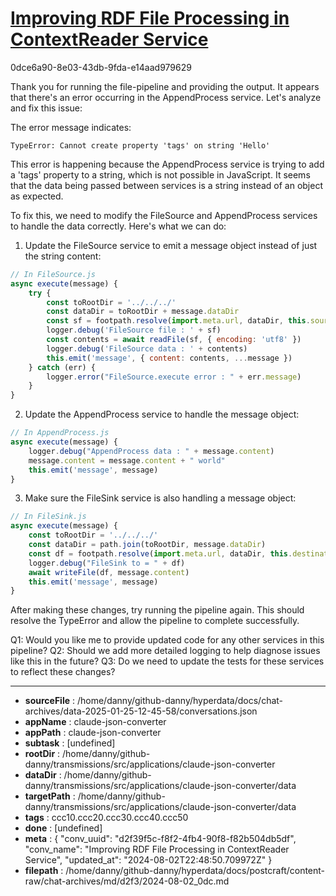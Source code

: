 # [Improving RDF File Processing in ContextReader Service](https://claude.ai/chat/d2f39f5c-f8f2-4fb4-90f8-f82b504db5df)

0dce6a90-8e03-43db-9fda-e14aad979629

 Thank you for running the file-pipeline and providing the output. It appears that there's an error occurring in the AppendProcess service. Let's analyze and fix this issue:

The error message indicates:
```
TypeError: Cannot create property 'tags' on string 'Hello'
```

This error is happening because the AppendProcess service is trying to add a 'tags' property to a string, which is not possible in JavaScript. It seems that the data being passed between services is a string instead of an object as expected.

To fix this, we need to modify the FileSource and AppendProcess services to handle the data correctly. Here's what we can do:

1. Update the FileSource service to emit a message object instead of just the string content:

```javascript
// In FileSource.js
async execute(message) {
    try {
        const toRootDir = '../../../'
        const dataDir = toRootDir + message.dataDir
        const sf = footpath.resolve(import.meta.url, dataDir, this.sourceFile)
        logger.debug('FileSource file : ' + sf)
        const contents = await readFile(sf, { encoding: 'utf8' })
        logger.debug('FileSource data : ' + contents)
        this.emit('message', { content: contents, ...message })
    } catch (err) {
        logger.error("FileSource.execute error : " + err.message)
    }
}
```

2. Update the AppendProcess service to handle the message object:

```javascript
// In AppendProcess.js
async execute(message) {
    logger.debug("AppendProcess data : " + message.content)
    message.content = message.content + " world"
    this.emit('message', message)
}
```

3. Make sure the FileSink service is also handling a message object:

```javascript
// In FileSink.js
async execute(message) {
    const toRootDir = '../../../'
    const dataDir = path.join(toRootDir, message.dataDir)
    const df = footpath.resolve(import.meta.url, dataDir, this.destinationFile)
    logger.debug("FileSink to = " + df)
    await writeFile(df, message.content)
    this.emit('message', message)
}
```

After making these changes, try running the pipeline again. This should resolve the TypeError and allow the pipeline to complete successfully.

Q1: Would you like me to provide updated code for any other services in this pipeline?
Q2: Should we add more detailed logging to help diagnose issues like this in the future?
Q3: Do we need to update the tests for these services to reflect these changes?

---

* **sourceFile** : /home/danny/github-danny/hyperdata/docs/chat-archives/data-2025-01-25-12-45-58/conversations.json
* **appName** : claude-json-converter
* **appPath** : claude-json-converter
* **subtask** : [undefined]
* **rootDir** : /home/danny/github-danny/transmissions/src/applications/claude-json-converter
* **dataDir** : /home/danny/github-danny/transmissions/src/applications/claude-json-converter/data
* **targetPath** : /home/danny/github-danny/transmissions/src/applications/claude-json-converter/data
* **tags** : ccc10.ccc20.ccc30.ccc40.ccc50
* **done** : [undefined]
* **meta** : {
  "conv_uuid": "d2f39f5c-f8f2-4fb4-90f8-f82b504db5df",
  "conv_name": "Improving RDF File Processing in ContextReader Service",
  "updated_at": "2024-08-02T22:48:50.709972Z"
}
* **filepath** : /home/danny/github-danny/hyperdata/docs/postcraft/content-raw/chat-archives/md/d2f3/2024-08-02_0dc.md